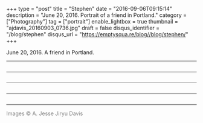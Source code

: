 +++
type = "post"
title = "Stephen"
date = "2016-09-06T09:15:14"
description = "June 20, 2016. Portrait of a friend in Portland."
category = ["Photography"]
tag = ["portrait"]
enable_lightbox = true
thumbnail = "ajdavis_20160903_0736.jpg"
draft = false
disqus_identifier = "/blog/stephen"
disqus_url = "https://emptysqua.re/blog//blog/stephen/"
+++

<p>June 20, 2016. A friend in Portland.</p>
<hr />
<p><img alt="" src="ajdavis_20160903_0736.jpg" /></p>
<hr />
<p><img alt="" src="ajdavis_20160903_0733.jpg" /></p>
<hr />
<p><img alt="" src="ajdavis_20160903_0738.jpg" /></p>
<hr />
<p><img alt="" src="ajdavis_20160903_0741.jpg" /></p>
<hr />
<p><span style="color: gray">Images &copy; A. Jesse Jiryu Davis</span></p>
